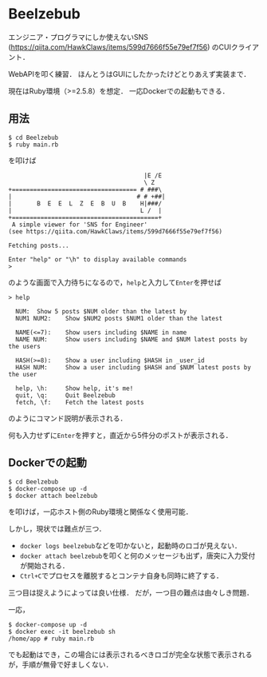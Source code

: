 # Beelzebub

エンジニア・プログラマにしか使えないSNS (https://qiita.com/HawkClaws/items/599d7666f55e79ef7f56) のCUIクライアント．

WebAPIを叩く練習．
ほんとうはGUIにしたかったけどとりあえず実装まで．

現在はRuby環境（>=2.5.8）を想定．
一応Dockerでの起動もできる．

## 用法

```
$ cd Beelzebub
$ ruby main.rb
```
を叩けば
```
                                      |E /E
                                      \ Z
+=================================== # ###\
|                                   # # +##|
|       B  E  E  L  Z  E  B  U  B    H|###/
|                                    L /  |
+=========================================+
 A simple viewer for 'SNS for Engineer'
(see https://qiita.com/HawkClaws/items/599d7666f55e79ef7f56)

Fetching posts...

Enter "help" or "\h" to display available commands
>
```
のような画面で入力待ちになるので，`help`と入力して`Enter`を押せば
```
> help

  NUM:  Show 5 posts $NUM older than the latest by
  NUM1 NUM2:    Show $NUM2 posts $NUM1 older than the latest

  NAME(<=7):    Show users including $NAME in name
  NAME NUM:     Show users including $NAME and $NUM latest posts by the users

  HASH(>=8):    Show a user including $HASH in _user_id
  HASH NUM:     Show a user including $HASH and $NUM latest posts by the user

  help, \h:     Show help, it's me!
  quit, \q:     Quit Beelzebub
  fetch, \f:    Fetch the latest posts

```
のようにコマンド説明が表示される．

何も入力せずに`Enter`を押すと，直近から5件分のポストが表示される．

## Dockerでの起動

```
$ cd Beelzebub
$ docker-compose up -d
$ docker attach beelzebub
```
を叩けば，一応ホスト側のRuby環境と関係なく使用可能．

しかし，現状では難点が三つ．
- `docker logs beelzebub`などを叩かないと，起動時のロゴが見えない．
- `docker attach beelzebub`を叩くと何のメッセージも出ず，唐突に入力受付が開始される．
- `Ctrl+C`でプロセスを離脱するとコンテナ自身も同時に終了する．

三つ目は捉えようによっては良い仕様．
だが，一つ目の難点は由々しき問題．

一応，
```
$ docker-compose up -d
$ docker exec -it beelzebub sh
/home/app # ruby main.rb
```
でも起動はでき，この場合には表示されるべきロゴが完全な状態で表示されるが，手順が無骨で好ましくない．
